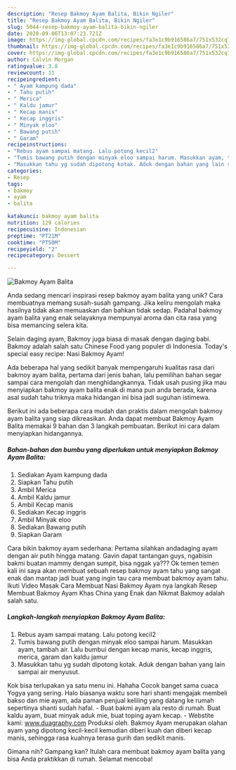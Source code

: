 ```yaml
---
description: "Resep Bakmoy Ayam Balita, Bikin Ngiler"
title: "Resep Bakmoy Ayam Balita, Bikin Ngiler"
slug: 5044-resep-bakmoy-ayam-balita-bikin-ngiler
date: 2020-09-06T13:07:23.721Z
image: https://img-global.cpcdn.com/recipes/fa3e1c9b916586a7/751x532cq70/bakmoy-ayam-balita-foto-resep-utama.jpg
thumbnail: https://img-global.cpcdn.com/recipes/fa3e1c9b916586a7/751x532cq70/bakmoy-ayam-balita-foto-resep-utama.jpg
cover: https://img-global.cpcdn.com/recipes/fa3e1c9b916586a7/751x532cq70/bakmoy-ayam-balita-foto-resep-utama.jpg
author: Calvin Morgan
ratingvalue: 3.8
reviewcount: 11
recipeingredient:
- " Ayam kampung dada"
- " Tahu putih"
- " Merica"
- " Kaldu jamur"
- " Kecap manis"
- " Kecap inggris"
- " Minyak eloo"
- " Bawang putih"
- " Garam"
recipeinstructions:
- "Rebus ayam sampai matang. Lalu potong kecil2"
- "Tumis bawang putih dengan minyak eloo sampai harum. Masukkan ayam, tambah air. Lalu bumbui dengan kecap manis, kecap inggris, merica, garam dan kaldu jamur"
- "Masukkan tahu yg sudah dipotong kotak. Aduk dengan bahan yang lain sampai air menyusut."
categories:
- Resep
tags:
- bakmoy
- ayam
- balita

katakunci: bakmoy ayam balita 
nutrition: 129 calories
recipecuisine: Indonesian
preptime: "PT21M"
cooktime: "PT50M"
recipeyield: "2"
recipecategory: Dessert

---
```



![Bakmoy Ayam Balita](https://img-global.cpcdn.com/recipes/fa3e1c9b916586a7/751x532cq70/bakmoy-ayam-balita-foto-resep-utama.jpg)

Anda sedang mencari inspirasi resep bakmoy ayam balita yang unik? Cara membuatnya memang susah-susah gampang. Jika keliru mengolah maka hasilnya tidak akan memuaskan dan bahkan tidak sedap. Padahal bakmoy ayam balita yang enak selayaknya mempunyai aroma dan cita rasa yang bisa memancing selera kita.

Selain daging ayam, Bakmoy juga biasa di masak dengan daging babi. Bakmoy adalah salah satu Chinese Food yang populer di Indonesia. Today&#39;s special easy recipe: Nasi Bakmoy Ayam!

Ada beberapa hal yang sedikit banyak mempengaruhi kualitas rasa dari bakmoy ayam balita, pertama dari jenis bahan, lalu pemilihan bahan segar sampai cara mengolah dan menghidangkannya. Tidak usah pusing jika mau menyiapkan bakmoy ayam balita enak di mana pun anda berada, karena asal sudah tahu triknya maka hidangan ini bisa jadi suguhan istimewa.


Berikut ini ada beberapa cara mudah dan praktis dalam mengolah bakmoy ayam balita yang siap dikreasikan. Anda dapat membuat Bakmoy Ayam Balita memakai 9 bahan dan 3 langkah pembuatan. Berikut ini cara dalam menyiapkan hidangannya.

<!--inarticleads1-->

##### Bahan-bahan dan bumbu yang diperlukan untuk menyiapkan Bakmoy Ayam Balita:

1. Sediakan  Ayam kampung dada
1. Siapkan  Tahu putih
1. Ambil  Merica
1. Ambil  Kaldu jamur
1. Ambil  Kecap manis
1. Sediakan  Kecap inggris
1. Ambil  Minyak eloo
1. Sediakan  Bawang putih
1. Siapkan  Garam


Cara bikin bakmoy ayam sederhana: Pertama silahkan andadaging ayam dengan air putih hingga matang. Gavin dapat tantangan guys, ngabisin bakmi buatan mammy dengan sumpit, bisa nggak ya??? Ok temen temen kali ini saya akan membuat sebuah resep bakmoy ayam tahu yang sangat enak dan mantap jadi buat yang ingin tau cara membuat bakmoy ayam tahu. Ikuti Video Masak Cara Membuat Nasi Bakmoy Ayam nya langkah Resep Membuat Bakmoy Ayam Khas China yang Enak dan Nikmat Bakmoy adalah salah satu. 

<!--inarticleads2-->

##### Langkah-langkah menyiapkan Bakmoy Ayam Balita:

1. Rebus ayam sampai matang. Lalu potong kecil2
1. Tumis bawang putih dengan minyak eloo sampai harum. Masukkan ayam, tambah air. Lalu bumbui dengan kecap manis, kecap inggris, merica, garam dan kaldu jamur
1. Masukkan tahu yg sudah dipotong kotak. Aduk dengan bahan yang lain sampai air menyusut.


Kok bisa terlupakan ya satu menu ini. Hahaha Cocok banget sama cuaca Yogya yang sering. Halo biasanya waktu sore hari shanti mengajak membeli bakso dan mie ayam, ada paman penjual keliling yang datang ke rumah sepertinya shanti sudah hafal. - Buat bakmi ayam ala resto di rumah. Buat kaldu ayam, buat minyak aduk mie, buat toping ayam kecap. - Webstite kami: www.duagraphy.com Produksi oleh. Bakmoy Ayam merupakan olahan ayam yang dipotong kecil-kecil kemudian diberi kuah dan diberi kecap manis, sehingga rasa kuahnya terasa gurih dan sedikit manis. 

Gimana nih? Gampang kan? Itulah cara membuat bakmoy ayam balita yang bisa Anda praktikkan di rumah. Selamat mencoba!
